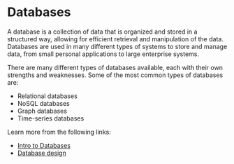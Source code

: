 # Databases

A database is a collection of data that is organized and stored in a structured way, allowing for efficient retrieval and manipulation of the data. Databases are used in many different types of systems to store and manage data, from small personal applications to large enterprise systems.

There are many different types of databases available, each with their own strengths and weaknesses. Some of the most common types of databases are:

- Relational databases
- NoSQL databases
- Graph databases
- Time-series databases

Learn more from the following links:

- [Intro to Databases](https://github.com/donnemartin/system-design-primer#database)
- [Database design](https://en.wikipedia.org/wiki/Database_design)